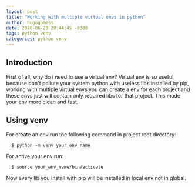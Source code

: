 ```yaml
---
layout: post
title: "Working with multiple virtual envs in python"
author: hugogomess
date: 2020-06-20 20:44:45 -0300
tags: python venv
categories: python venv
---
```


## Introduction

First of all, why do i need to use a virtual env? Virtual env is so useful because don't pollute your system python with useless libs installed by pip, working with multiple virtual envs you can create a env for each project and these envs just will contain only required libs for that project. This made your env more clean and fast.

## Using venv

For create an env run the following command in project root directory:

```shell
  $ python -m venv your_env_name
```

For active your env run:

```shell
  $ source your_env_name/bin/activate
```

Now every lib you install with pip will be installed in local env not in global.
